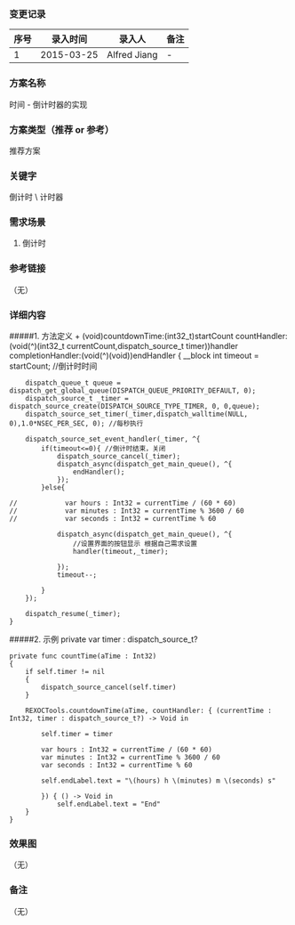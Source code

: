 ### 变更记录
| 序号 | 录入时间 | 录入人 | 备注 |
| -- | -- | -- | -- |
| 1 | 2015-03-25 | Alfred Jiang | - |

### 方案名称
时间 - 倒计时器的实现

### 方案类型（推荐 or 参考）
推荐方案

### 关键字
倒计时 \ 计时器

### 需求场景
1. 倒计时

### 参考链接
（无）

### 详细内容

#####1. 方法定义
    + (void)countdownTime:(int32_t)startCount
            countHandler:(void(^)(int32_t currentCount,dispatch_source_t timer))handler
       completionHandler:(void(^)(void))endHandler
    {
        __block int timeout = startCount; //倒计时时间

        dispatch_queue_t queue = dispatch_get_global_queue(DISPATCH_QUEUE_PRIORITY_DEFAULT, 0);
        dispatch_source_t _timer = dispatch_source_create(DISPATCH_SOURCE_TYPE_TIMER, 0, 0,queue);
        dispatch_source_set_timer(_timer,dispatch_walltime(NULL, 0),1.0*NSEC_PER_SEC, 0); //每秒执行

        dispatch_source_set_event_handler(_timer, ^{
            if(timeout<=0){ //倒计时结束，关闭
                dispatch_source_cancel(_timer);
                dispatch_async(dispatch_get_main_queue(), ^{
                    endHandler();
                });
            }else{

    //            var hours : Int32 = currentTime / (60 * 60)
    //            var minutes : Int32 = currentTime % 3600 / 60
    //            var seconds : Int32 = currentTime % 60

                dispatch_async(dispatch_get_main_queue(), ^{
                    //设置界面的按钮显示 根据自己需求设置
                    handler(timeout,_timer);

                });
                timeout--;

            }
        });

        dispatch_resume(_timer);
    }

#####2. 示例
    private var timer : dispatch_source_t?

    private func countTime(aTime : Int32)
    {
        if self.timer != nil
        {
            dispatch_source_cancel(self.timer)
        }

        REXOCTools.countdownTime(aTime, countHandler: { (currentTime : Int32, timer : dispatch_source_t?) -> Void in

            self.timer = timer

            var hours : Int32 = currentTime / (60 * 60)
            var minutes : Int32 = currentTime % 3600 / 60
            var seconds : Int32 = currentTime % 60

            self.endLabel.text = "\(hours) h \(minutes) m \(seconds) s"

            }) { () -> Void in
                self.endLabel.text = "End"
        }
    }


### 效果图
（无）

### 备注
（无）
